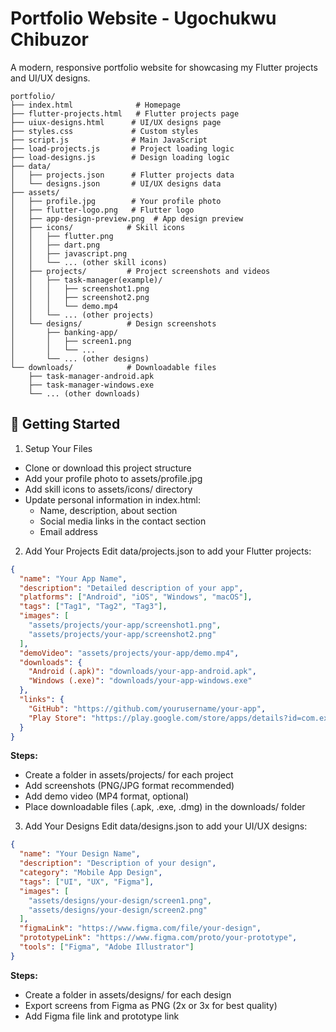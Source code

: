 # Portfolio Website - Ugochukwu Chibuzor
A modern, responsive portfolio website for showcasing my Flutter projects and UI/UX designs.

```📁 Project Structure
portfolio/
├── index.html              # Homepage
├── flutter-projects.html   # Flutter projects page
├── uiux-designs.html      # UI/UX designs page
├── styles.css             # Custom styles
├── script.js              # Main JavaScript
├── load-projects.js       # Project loading logic
├── load-designs.js        # Design loading logic
├── data/
│   ├── projects.json      # Flutter projects data
│   └── designs.json       # UI/UX designs data
├── assets/
│   ├── profile.jpg        # Your profile photo
│   ├── flutter-logo.png   # Flutter logo
│   ├── app-design-preview.png  # App design preview
│   ├── icons/            # Skill icons
│   │   ├── flutter.png
│   │   ├── dart.png
│   │   ├── javascript.png
│   │   └── ... (other skill icons)
│   ├── projects/         # Project screenshots and videos
│   │   ├── task-manager(example)/
│   │   │   ├── screenshot1.png
│   │   │   ├── screenshot2.png
│   │   │   └── demo.mp4
│   │   └── ... (other projects)
│   └── designs/          # Design screenshots
│       ├── banking-app/
│       │   ├── screen1.png
│       │   └── ...
│       └── ... (other designs)
└── downloads/            # Downloadable files
    ├── task-manager-android.apk
    ├── task-manager-windows.exe
    └── ... (other downloads)
```

## 🚀 Getting Started
1. Setup Your Files
- Clone or download this project structure
- Add your profile photo to assets/profile.jpg
- Add skill icons to assets/icons/ directory
- Update personal information in index.html:
    - Name, description, about section
    - Social media links in the contact section
    - Email address

2. Add Your Projects
Edit data/projects.json to add your Flutter projects:
```json
{
  "name": "Your App Name",
  "description": "Detailed description of your app",
  "platforms": ["Android", "iOS", "Windows", "macOS"],
  "tags": ["Tag1", "Tag2", "Tag3"],
  "images": [
    "assets/projects/your-app/screenshot1.png",
    "assets/projects/your-app/screenshot2.png"
  ],
  "demoVideo": "assets/projects/your-app/demo.mp4",
  "downloads": {
    "Android (.apk)": "downloads/your-app-android.apk",
    "Windows (.exe)": "downloads/your-app-windows.exe"
  },
  "links": {
    "GitHub": "https://github.com/yourusername/your-app",
    "Play Store": "https://play.google.com/store/apps/details?id=com.example.app"
  }
}
```
**Steps:**
- Create a folder in assets/projects/ for each project
- Add screenshots (PNG/JPG format recommended)
- Add demo video (MP4 format, optional)
- Place downloadable files (.apk, .exe, .dmg) in the downloads/ folder

3. Add Your Designs
Edit data/designs.json to add your UI/UX designs:
```json
{
  "name": "Your Design Name",
  "description": "Description of your design",
  "category": "Mobile App Design",
  "tags": ["UI", "UX", "Figma"],
  "images": [
    "assets/designs/your-design/screen1.png",
    "assets/designs/your-design/screen2.png"
  ],
  "figmaLink": "https://www.figma.com/file/your-design",
  "prototypeLink": "https://www.figma.com/proto/your-prototype",
  "tools": ["Figma", "Adobe Illustrator"]
}
```
**Steps:**
- Create a folder in assets/designs/ for each design
- Export screens from Figma as PNG (2x or 3x for best quality)
- Add Figma file link and prototype link
